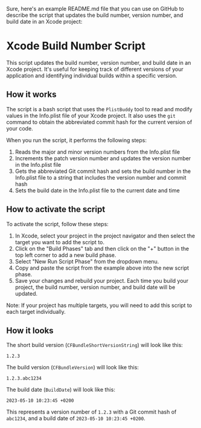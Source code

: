 Sure, here's an example README.md file that you can use on GitHub to describe the script that updates the build number, version number, and build date in an Xcode project:

# Xcode Build Number Script

This script updates the build number, version number, and build date in an Xcode project. It's useful for keeping track of different versions of your application and identifying individual builds within a specific version.

## How it works

The script is a bash script that uses the `PlistBuddy` tool to read and modify values in the Info.plist file of your Xcode project. It also uses the `git` command to obtain the abbreviated commit hash for the current version of your code.

When you run the script, it performs the following steps:

1. Reads the major and minor version numbers from the Info.plist file
2. Increments the patch version number and updates the version number in the Info.plist file
3. Gets the abbreviated Git commit hash and sets the build number in the Info.plist file to a string that includes the version number and commit hash
4. Sets the build date in the Info.plist file to the current date and time

## How to activate the script

To activate the script, follow these steps:

1. In Xcode, select your project in the project navigator and then select the target you want to add the script to.
2. Click on the "Build Phases" tab and then click on the "+" button in the top left corner to add a new build phase.
3. Select "New Run Script Phase" from the dropdown menu.
4. Copy and paste the script from the example above into the new script phase.
5. Save your changes and rebuild your project. Each time you build your project, the build number, version number, and build date will be updated.

Note: If your project has multiple targets, you will need to add this script to each target individually.

## How it looks

The short build version (`CFBundleShortVersionString`) will look like this:

```
1.2.3
```

The build version (`CFBundleVersion`) will look like this:

```
1.2.3.abc1234
```

The build date (`BuildDate`) will look like this:

```
2023-05-10 10:23:45 +0200
```

This represents a version number of `1.2.3` with a Git commit hash of `abc1234`, and a build date of `2023-05-10 10:23:45 +0200`.
